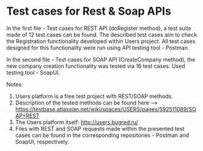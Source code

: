 # Test cases for Rest & Soap APIs

In the first file - Test cases for REST API (doRegister method), a test suite made of 12 test cases can be found. The described test cases aim to check the Registration functionality developed within Users project. All test cases designed for this functionality were run using API testing tool - Postman.

In the second file - Test cases for SOAP API (CreateCompany method), the new company creation functionality was tested via 16 test cases. Used testing tool - SoapUI.

Notes:
1. Users platform is a free test project with REST/SOAP methods.
2. Description of the tested methods can be found here --> https://testbase.atlassian.net/wiki/spaces/USERS/pages/592511089/SOAP+REST
3. The Users platform itself: http://users.bugred.ru/
4. Files with REST and SOAP requests made within the presented test cases can be found in the corresponding repositories - Postman and SoapUI, respectively.
